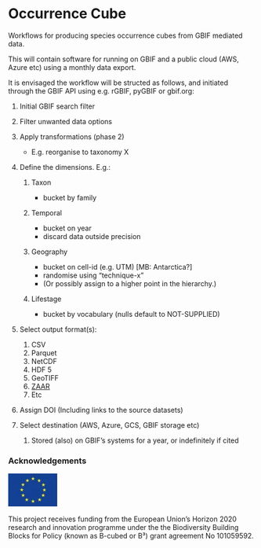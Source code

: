 # Occurrence Cube

Workflows for producing species occurrence cubes from GBIF mediated data.

This will contain software for running on GBIF and a public cloud (AWS, Azure etc) using a monthly data export. 

It is envisaged the workflow will be structed as follows, and initiated through the GBIF API using e.g. rGBIF, pyGBIF or gbif.org:

1. Initial GBIF search filter

2. Filter unwanted data options
    
2. Apply transformations (phase 2)
    
    * E.g. reorganise to taxonomy X
    
3. Define the dimensions. E.g.:

    1. Taxon
    
       * bucket by family
       
    2. Temporal
    
       * bucket on year
       * discard data outside precision
        
    3. Geography
    
       * bucket on cell-id (e.g. UTM) [MB: Antarctica?]
       * randomise using “technique-x”
       * (Or possibly assign to a higher point in the hierarchy.)
        
    4. Lifestage
    
       * bucket by vocabulary (nulls default to NOT-SUPPLIED)
        
4. Select output format(s):
 
    1. CSV
    2. Parquet
    3. NetCDF
    4. HDF 5
    5. GeoTIFF
    6. [ZAAR](https://zarr.readthedocs.io/en/stable/)
    7. Etc
    
5. Assign DOI (Including links to the source datasets)

6.  Select destination (AWS, Azure, GCS, GBIF storage etc)

    1. Stored (also) on GBIF’s systems for a year, or indefinitely if cited  
    
### Acknowledgements

![EU Funded](eu-logo.png)

This project receives funding from the European Union’s Horizon 2020 research and innovation programme under the the Biodiversity Building Blocks for Policy (known as B-cubed or B³) grant agreement No 101059592.

